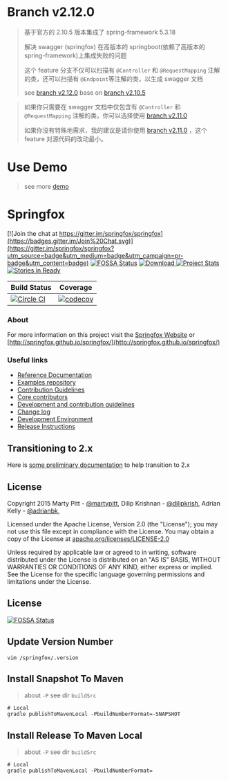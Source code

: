# Branch v2.12.0
> 基于官方的 2.10.5 版本集成了 spring-framework 5.3.18 
>
> 解决 swagger (springfox) 在高版本的 springboot(依赖了高版本的 spring-framework)上集成失败的问题
>
> 这个 feature 分支不仅可以扫描有 `@Controller` 和 `@RequestMapping` 注解的类，还可以扫描有 `@Endpoint`等注解的类，以生成 swagger 文档
>
> see [branch v2.12.0](https://github.com/uwoerla/springfox/tree/v2.12.0) base on [branch v2.10.5](https://github.com/uwoerla/springfox/tree/v2.10.5)


> 如果你只需要在 swagger 文档中仅包含有 `@Controller` 和 `@RequestMapping` 注解的类，你可以选择使用 [branch v2.11.0](https://github.com/uwoerla/springfox/tree/v2.11.0) 
>
> 如果你没有特殊地需求，我的建议是请你使用 [branch v2.11.0](https://github.com/uwoerla/springfox/tree/v2.11.0) ，这个 feature 对源代码的改动最小。

# Use Demo
> see more [demo](https://github.com/uwoerla/app-with-swagger-docs-demo/tree/springboot-2.6.6-springfox-2.12.0)

# Springfox

[![Join the chat at https://gitter.im/springfox/springfox](https://badges.gitter.im/Join%20Chat.svg)](https://gitter.im/springfox/springfox?utm_source=badge&utm_medium=badge&utm_campaign=pr-badge&utm_content=badge)
[![FOSSA Status](https://app.fossa.io/api/projects/git%2Bgithub.com%2Fspringfox%2Fspringfox.svg?type=shield)](https://app.fossa.io/projects/git%2Bgithub.com%2Fspringfox%2Fspringfox?ref=badge_shield)
[ ![Download](https://api.bintray.com/packages/springfox/maven-repo/springfox/images/download.svg) ](https://bintray.com/springfox/maven-repo/springfox/_latestVersion) 
[![Project Stats](https://www.openhub.net/p/springfox/widgets/project_thin_badge.gif)](https://www.openhub.net/p/springfox)
[![Stories in Ready](https://badge.waffle.io/springfox/springfox.png?label=in%20progress&title=In%20Progress)](https://waffle.io/springfox/springfox)

| Build Status  | Coverage   |
|---|---|
|[![Circle CI](https://circleci.com/gh/springfox/springfox/tree/master.svg?style=svg)](https://circleci.com/gh/springfox/springfox/tree/master)|[![codecov](https://codecov.io/gh/springfox/springfox/branch/master/graph/badge.svg)](https://codecov.io/gh/springfox/springfox) |

### About
For more information on this project visit the [Springfox Website](http://springfox.io) or
 [http://springfox.github.io/springfox/](http://springfox.github.io/springfox/)

### Useful links
- [Reference Documentation](http://springfox.io)
- [Examples repository](https://github.com/springfox/springfox-demos)
- [Contribution Guidelines](https://github.com/springfox/springfox/wiki/Contribution-guidelines)
- [Core contributors](http://springfox.github.io/springfox/contributors.html)
- [Development and contribution guidelines](https://github.com/martypitt/swagger-springmvc/wiki/Development)
- [Change log](docs/release-notes.md)
- [Development Environment](http://springfox.github.io/springfox/docs/current/#development-environment)
- [Release Instructions](http://springfox.github.io/springfox/docs/current/#releasing)

## Transitioning to 2.x
Here is [some preliminary documentation](docs/transitioning-to-v2.md) to help transition to 2.x

License
-------

Copyright 2015 Marty Pitt - [@martypitt](https://github.com/martypitt), Dilip Krishnan - [@dilipkrish](https://github.com/dilipkrish),
Adrian Kelly -  [@adrianbk](https://github.com/adrianbk),

Licensed under the Apache License, Version 2.0 (the "License");
you may not use this file except in compliance with the License.
You may obtain a copy of the License at [apache.org/licenses/LICENSE-2.0](http://www.apache.org/licenses/LICENSE-2.0)

Unless required by applicable law or agreed to in writing, software
distributed under the License is distributed on an "AS IS" BASIS,
WITHOUT WARRANTIES OR CONDITIONS OF ANY KIND, either express or implied.
See the License for the specific language governing permissions and
limitations under the License.


## License
[![FOSSA Status](https://app.fossa.io/api/projects/git%2Bgithub.com%2Fspringfox%2Fspringfox.svg?type=large)](https://app.fossa.io/projects/git%2Bgithub.com%2Fspringfox%2Fspringfox?ref=badge_large)


## Update Version Number
```
vim /springfox/.version
```

## Install Snapshot To Maven
> about `-P` see dir `buildSrc`
```
# Local
gradle publishToMavenLocal -PbuildNumberFormat=-SNAPSHOT
```
## Install Release To Maven Local
> about `-P` see dir `buildSrc`
```
# Local
gradle publishToMavenLocal -PbuildNumberFormat=
```